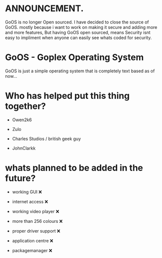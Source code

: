 # ANNOUNCEMENT.
GoOS is no longer Open sourced.
I have decided to close the source of GoOS. mostly because i want to work on making it secure and adding more and more features,
But having GoOS open sourced, means Security isnt easy to impliment when anyone can easily see whats coded for security.

# GoOS - Goplex Operating System
GoOS is just a simple operating system that is completely text based as of now...

# Who has helped put this thing together?

- Owen2k6

- Zulo

- Charles Studios / british geek guy

- JohnClarkk

# whats planned to be added in the future?

- working GUI :x:
 
- internet access :x:

- working video player :x:

- more than 256 colours :x:

- proper driver support :x:

- application centre :x:

- packagemanager :x: